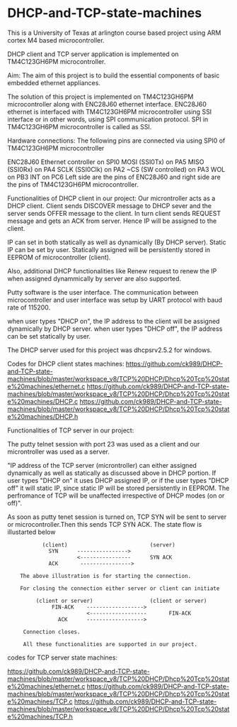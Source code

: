 # DHCP-and-TCP-state-machines

This is a University of Texas at arlington course based project using ARM cortex M4 based microcontroller.

DHCP client and TCP server application is implemented on TM4C123GH6PM microcontroller.

Aim:
The aim of this project is to build the essential components of basic embedded ethernet appliances.

The solution of this project is implemented on TM4C123GH6PM microcontroller along with ENC28J60 ethernet interface.
ENC28J60 ethernet is interfaced with TM4C123GH6PM microcontroller using SSI interface or in other words, using SPI communication protocol.
SPI in TM4C123GH6PM microcontroller is called as SSI. 

Hardware connections:
The following pins are connected via using SPI0 of TM4C123GH6PM microcontroller

 ENC28J60 Ethernet controller on SPI0
   MOSI (SSI0Tx) on PA5
   MISO (SSI0Rx) on PA4
   SCLK (SSI0Clk) on PA2
   ~CS (SW controlled) on PA3
   WOL on PB3
   INT on PC6
Left side are the pins of ENC28J60 and right side are the pins of TM4C123GH6PM microcontroller.

Functionalities of DHCP client in our project:
Our microntroller acts as a DHCP client.
Client sends DISCOVER message to DHCP sever and the server sends OFFER message to the client. In turn client sends REQUEST message and gets an ACK from server.
Hence IP will be assigned to the client.

IP can set in both statically as well as dynamically (By DHCP server). Static IP can be set by user. Statically assigned will be persistently stored in EEPROM of microcontroller (client).

Also, additional DHCP functionalities like Renew request to renew the IP when assigned dynammically by server are also supported.

Putty software is the user interface. The communication between microcontroller and user interface was setup by UART protocol with baud rate of 115200.

when user types "DHCP on", the IP address to the client will be assigned dynamically by DHCP server.
when user types "DHCP off", the IP address can be set statically by user.

The DHCP server used for this project was dhcpsrv2.5.2 for windows.

Codes for DHCP client states machines:
https://github.com/ck989/DHCP-and-TCP-state-machines/blob/master/workspace_v8/TCP%20DHCP/Dhcp%20Tcp%20state%20machines/ethernet.c
https://github.com/ck989/DHCP-and-TCP-state-machines/blob/master/workspace_v8/TCP%20DHCP/Dhcp%20Tcp%20state%20machines/DHCP.c
https://github.com/ck989/DHCP-and-TCP-state-machines/blob/master/workspace_v8/TCP%20DHCP/Dhcp%20Tcp%20state%20machines/DHCP.h

Functionalities of TCP server in our project:

The putty telnet session with port 23 was used as a client and our microntroller was used as a server.

"IP address of the TCP server (microntroller) can either assigned dynamically as well as statically as discussed above in DHCP portion.
If user types "DHCP on" it uses DHCP assigned IP, or if the user types "DHCP off" it will static IP, since static IP will be stored persistently in EEPROM.
The perfromance of TCP will be unaffected irrespective of DHCP modes (on or off)".

As soon as putty tenet session is turned on, TCP SYN will be sent to server or microcontroller.Then this sends TCP SYN ACK. The state flow is illustarted below

               (client)                          (server)
                 SYN      ---------------->       
                          <----------------      SYN ACK
                 ACK       ---------------->
                 
        The above illustration is for starting the connection.
        
        For closing the connection either server or client can initiate 
        
             (client or server)                  (client or server)
                  FIN-ACK    ------------------>
                             <------------------       FIN-ACK
                    ACK      ------------------>
                    
         Connection closes.
         
         All these functionalities are supported in our project.
         
 codes for TCP server state machines:
 
 https://github.com/ck989/DHCP-and-TCP-state-machines/blob/master/workspace_v8/TCP%20DHCP/Dhcp%20Tcp%20state%20machines/ethernet.c
 https://github.com/ck989/DHCP-and-TCP-state-machines/blob/master/workspace_v8/TCP%20DHCP/Dhcp%20Tcp%20state%20machines/TCP.c
 https://github.com/ck989/DHCP-and-TCP-state-machines/blob/master/workspace_v8/TCP%20DHCP/Dhcp%20Tcp%20state%20machines/TCP.h
 
 
 











